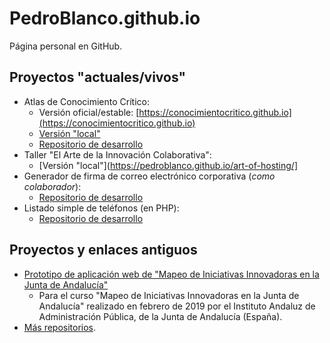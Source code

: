 # PedroBlanco.github.io

Página personal en GitHub.

## Proyectos "actuales/vivos"

* Atlas de Conocimiento Crítico:
  * Versión oficial/estable: [https://conocimientocritico.github.io](https://conocimientocritico.github.io)
  * [Versión "local"](https://pedroblanco.github.io/mapas/)
  * [Repositorio de desarrollo](https://github.com/PedroBlanco/atlas-static-2/)
* Taller "El Arte de la Innovación Colaborativa":
  * [Versión "local"](https://pedroblanco.github.io/art-of-hosting/]
* Generador de firma de correo electrónico corporativa (_como colaborador_):
  * [Repositorio de desarrollo](https://github.com/jpcozar/piefirma)
* Listado simple de teléfonos (en PHP):
  * [Repositorio de desarrollo](https://github.com/PedroBlanco/telefonos)

## Proyectos y enlaces antiguos

* [Prototipo de aplicación web de "Mapeo de Iniciativas Innovadoras en la Junta de Andalucía"](https://pedroblanco.github.io/mapeo/)
  * Para el curso "Mapeo de Iniciativas Innovadoras en la Junta de Andalucía" realizado en febrero de 2019 por el Instituto Andaluz de Administración Pública, de la Junta de Andalucía (España).
* [Más repositorios](https://github.com/PedroBlanco?tab=repositories).
